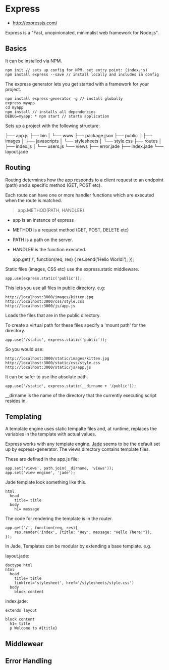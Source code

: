 # Express

* http://expressjs.com/
 
Express is a "Fast, unopinionated, minimalist web framework for Node.js".

## Basics

It can be installed via NPM.

    npm init // sets up config for NPM. set entry point: (index.js)
    npm install express --save // install locally and includes in config

The express generator lets you get started with a framework for your project.

    npm install express-generator -g // install globally
    express myapp
    cd myapp
    npm install // installs all dependencies
    DEBUG=myapp: * npm start // starts application
    
Sets up a project with the following structure:

├── app.js
├── bin
│   └── www
├── package.json
├── public
│   ├── images
│   ├── javascripts
│   └── stylesheets
│       └── style.css
├── routes
│   ├── index.js
│   └── users.js
└── views
    ├── error.jade
    ├── index.jade
    └── layout.jade

## Routing

Routing determines how the app responds to a client request to an endpoint (path) and a specific method (GET, POST etc).

Each route can have one or more handler functions which are executed when the route is matched.

> app.METHOD(PATH, HANDLER)

* app is an instance of express
* METHOD is a request method (GET, POST, DELETE etc)
* PATH is a path on the server.
* HANDLER is the function executed.
 

    app.get('/', function(req, res) {
        res.send('Hello World!');
    });
    
Static files (images, CSS etc) use the express.static middleware.

    app.use(express.static('public'));
    
This lets you use all files in public directory. e.g:

    http://localhost:3000/images/kitten.jpg
    http://localhost:3000/css/style.css
    http://localhost:3000/js/app.js

Loads the files that are in the public directory.

To create a virtual path for these files specify a 'mount path' for the directory.

    app.use('/static', express.static('public'));
    
So you would use:

    http://localhost:3000/static/images/kitten.jpg
    http://localhost:3000/static/css/style.css
    http://localhost:3000/static/js/app.js
    
It can be safer to use the absolute path.

    app.use('/static', express.static(__dirname + '/public'));
    
__dirname is the name of the directory that the currently executing script resides in. 

## Templating

A template engine uses static tempalte files and, at runtime, replaces the variables in the template with actual values.

Express works with any template engine. [Jade](http://jade-lang.com/) seems to be the default set up by express-generator. The views directory contains template files. 

These are defined in the app.js file:

    app.set('views', path.join(__dirname, 'views'));
    app.set('view engine', 'jade');
    
Jade template look something like this.
    
    html
      head
        title= title
      body
        h1= message

The code for rendering the template is in the router.

    app.get('/', function(req, res){
        res.render('index', {title: 'Hey', message: "Hello There!"});
    });
    
In Jade, Templates can be modular by extending a base template. e.g.

layout.jade:

    doctype html
    html
      head
        title= title
        link(rel='stylesheet', href='/stylesheets/style.css')
      body
        block content

index.jade:

    extends layout
    
    block content
      h1= title
      p Welcome to #{title}

    
## Middlewear

## Error Handling

